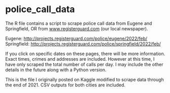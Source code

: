 # police_call_data

The R file contains a script to scrape police call data from Eugene and Springfield, OR from www.registerguard.com (our local newspaper).

Eugene: http://projects.registerguard.com/police/eugene/2022/feb/
Springfield: http://projects.registerguard.com/police/springfield/2022/feb/

If you click on specific dates on these pages, there will be more information. Exact times, crimes and addresses are included. However at this time, I have only scraped the total number of calls per day. I may include the other details in the future along with a Python version.

This is the file I originally posted on Kaggle modified to scrape data through the end of 2021. CSV outputs for both cities are included.